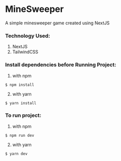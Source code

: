 # MineSweeper

A simple minesweeper game created using NextJS

### Technology Used:

1. NextJS
2. TailwindCSS

### Install dependencies before Running Project:

1. with npm

```
$ npm install
```

2. with yarn

```
$ yarn install
```

### To run project:

1. with npm

```
$ npm run dev
```

2. with yarn

```
$ yarn dev
```
